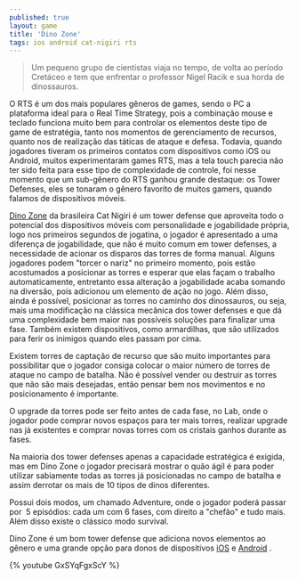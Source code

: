 ```yaml
---
published: true
layout: game
title: 'Dino Zone'
tags: ios android cat-nigiri rts
---
```

> Um pequeno grupo de cientistas viaja no tempo, de volta ao período Cretáceo e tem que enfrentar o professor Nigel Racik e sua horda de dinossauros.

O RTS é um dos mais populares gêneros de games, sendo o PC a plataforma ideal para o Real Time Strategy, pois a combinação mouse e teclado funciona muito bem para controlar os elementos deste tipo de game de estratégia, tanto nos momentos de gerenciamento de recursos, quanto nos de realização das táticas de ataque e defesa. Todavia, quando jogadores tiveram os primeiros contatos com dispositivos como iOS ou Android, muitos experimentaram games RTS, mas a tela touch parecia não ter sido feita para esse tipo de complexidade de controle, foi nesse momento que um sub-gênero do RTS ganhou grande destaque: os Tower Defenses, eles se tonaram o gênero favorito de muitos gamers, quando falamos de dispositivos móveis.

<a href="http://www.catnigiri.com/dinozone.htm" target="_blank">Dino Zone</a>
 da brasileira Cat Nigiri é um tower defense que aproveita todo o potencial dos dispositivos móveis com personalidade e jogabilidade própria, logo nos primeiros segundos de jogatina, o jogador é apresentado a uma diferença de jogabilidade, que não é muito comum em tower defenses, a necessidade de acionar os disparos das torres de forma manual. Alguns jogadores podem "torcer o nariz" no primeiro momento, pois estão acostumados a posicionar as torres e esperar que elas façam o trabalho automaticamente, entretanto essa alteração a jogabilidade acaba somando na diversão, pois adicionou um elemento de ação no jogo. Além disso, ainda é possível, posicionar as torres no caminho dos dinossauros, ou seja, mais uma modificação na clássica mecânica dos tower defenses e que dá uma complexidade bem maior nas possíveis soluções para finalizar uma fase. Também existem dispositivos, como armardilhas, que são utilizados para ferir os inimigos quando eles passam por cima.




Existem torres de captação de recurso que são muito importantes para possibilitar que o jogador consiga colocar o maior número de torres de ataque no campo de batalha. Não é possível vender ou destruir as torres que não são mais desejadas, então pensar bem nos movimentos e no posicionamento é importante.

O upgrade da torres pode ser feito antes de cada fase, no Lab, onde o jogador pode comprar novos espaços para ter mais torres, realizar upgrade nas já existentes e comprar novas torres com os cristais ganhos durante as fases.

Na maioria dos tower defenses apenas a capacidade estratégica é exigida, mas em Dino Zone o jogador precisará mostrar o quão ágil é para poder utilizar sabiamente todas as torres já posicionadas no campo de batalha e assim derrotar os mais de 10 tipos de dinos diferentes.

Possui dois modos, um chamado Adventure, onde o jogador poderá passar por  5 episódios: cada um com 6 fases, com direito a "chefão" e tudo mais. Além disso existe o clássico modo survival.

Dino Zone é um bom tower defense que adiciona novos elementos ao gênero e uma grande opção para donos de dispositivos <a href="http://itunes.apple.com/app/dino-zone/id628139304?mt=8" target="_blank">iOS</a>
 e <a href="https://play.google.com/store/apps/details?id=com.catnigiri.dinozone&amp;hl=en" target="_blank">Android</a>
.

{% youtube GxSYqFgxScY %}